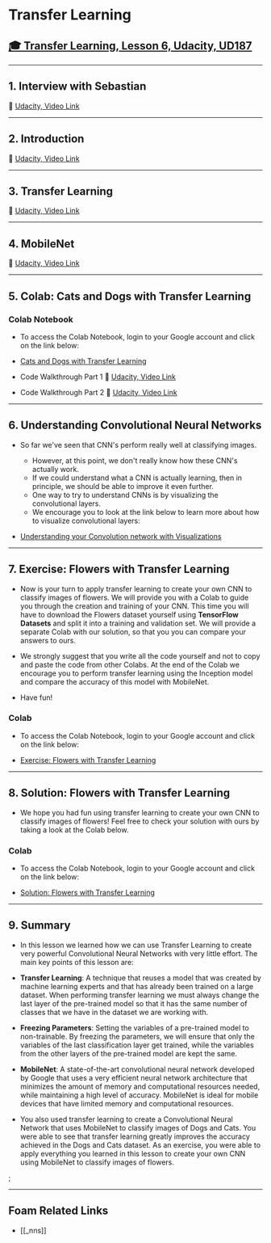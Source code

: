 # Transfer Learning

## [🎓 Transfer Learning, Lesson 6, Udacity, UD187](https://classroom.udacity.com/courses/ud187/lessons/f00868fe-5974-48c4-bf36-41c0372bed64/concepts/e22ccc36-783f-4912-9ac2-aca58787e05d)

---

## 1. **Interview with Sebastian**

🎥 [Udacity, Video Link](https://youtu.be/KPBDQMhFccc)

---

## 2. **Introduction**

🎥 [Udacity, Video Link](https://youtu.be/26DUtmjG6ms)

---

## 3. **Transfer Learning**

🎥 [Udacity, Video Link](https://youtu.be/JhR1_WZCj54)

---

## 4. **MobileNet**

🎥 [Udacity, Video Link](https://youtu.be/l4-NTkEB8sk)

---

## 5. **Colab: Cats and Dogs with Transfer Learning**

### Colab Notebook

- To access the Colab Notebook, login to your Google account and click on the link below:

- [Cats and Dogs with Transfer Learning](https://colab.research.google.com/github/tensorflow/examples/blob/master/courses/udacity_intro_to_tensorflow_for_deep_learning/l06c01_tensorflow_hub_and_transfer_learning.ipynb)

- Code Walkthrough Part 1
  🎥 [Udacity, Video Link](https://youtu.be/oMQPOvHUqwM)

- Code Walkthrough Part 2
  🎥 [Udacity, Video Link](https://youtu.be/z9q5nffdcS0)

---

## 6. **Understanding Convolutional Neural Networks**

- So far we've seen that CNN's perform really well at classifying images.

  - However, at this point, we don't really know how these CNN's actually work.
  - If we could understand what a CNN is actually learning, then in principle, we should be able to improve it even further.
  - One way to try to understand CNNs is by visualizing the convolutional layers.
  - We encourage you to look at the link below to learn more about how to visualize convolutional layers:

- [Understanding your Convolution network with Visualizations](https://towardsdatascience.com/understanding-your-convolution-network-with-visualizations-a4883441533b)

---

## 7. **Exercise: Flowers with Transfer Learning**

- Now is your turn to apply transfer learning to create your own CNN to classify images of flowers. We will provide you with a Colab to guide you through the creation and training of your CNN. This time you will have to download the Flowers dataset yourself using **TensorFlow Datasets** and split it into a training and validation set. We will provide a separate Colab with our solution, so that you you can compare your answers to ours.

- We strongly suggest that you write all the code yourself and not to copy and paste the code from other Colabs. At the end of the Colab we encourage you to perform transfer learning using the Inception model and compare the accuracy of this model with MobileNet.

- Have fun!

### Colab

- To access the Colab Notebook, login to your Google account and click on the link below:

- [Exercise: Flowers with Transfer Learning](https://colab.research.google.com/github/tensorflow/examples/blob/master/courses/udacity_intro_to_tensorflow_for_deep_learning/l06c02_exercise_flowers_with_transfer_learning.ipynb)

---

## 8. **Solution: Flowers with Transfer Learning**

- We hope you had fun using transfer learning to create your own CNN to classify images of flowers! Feel free to check your solution with ours by taking a look at the Colab below.

### Colab

- To access the Colab Notebook, login to your Google account and click on the link below:

- [Solution: Flowers with Transfer Learning](https://colab.research.google.com/github/tensorflow/examples/blob/master/courses/udacity_intro_to_tensorflow_for_deep_learning/l06c03_exercise_flowers_with_transfer_learning_solution.ipynb)

---

## 9. **Summary**

- In this lesson we learned how we can use Transfer Learning to create very powerful Convolutional Neural Networks with very little effort. The main key points of this lesson are:

- **Transfer Learning**: A technique that reuses a model that was created by machine learning experts and that has already been trained on a large dataset. When performing transfer learning we must always change the last layer of the pre-trained model so that it has the same number of classes that we have in the dataset we are working with.
- **Freezing Parameters**: Setting the variables of a pre-trained model to non-trainable. By freezing the parameters, we will ensure that only the variables of the last classification layer get trained, while the variables from the other layers of the pre-trained model are kept the same.
- **MobileNet**: A state-of-the-art convolutional neural network developed by Google that uses a very efficient neural network architecture that minimizes the amount of memory and computational resources needed, while maintaining a high level of accuracy. MobileNet is ideal for mobile devices that have limited memory and computational resources.

- You also used transfer learning to create a Convolutional Neural Network that uses MobileNet to classify images of Dogs and Cats. You were able to see that transfer learning greatly improves the accuracy achieved in the Dogs and Cats dataset. As an exercise, you were able to apply everything you learned in this lesson to create your own CNN using MobileNet to classify images of flowers.

;

---

## Foam Related Links

- [[_nns]]
